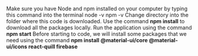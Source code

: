 Make sure you have Node and npm installed on your computer by typing this command into the terminal node -v npm -v
Change directory into the folder where this code is downloaded. Use the command **npm install** to download all the packages locally.
Run the application using the command **npm start**
Before starting to code, we will install some packages that we need using the command **npm install @material-ui/core @material-ui/icons react-quill firebase**
